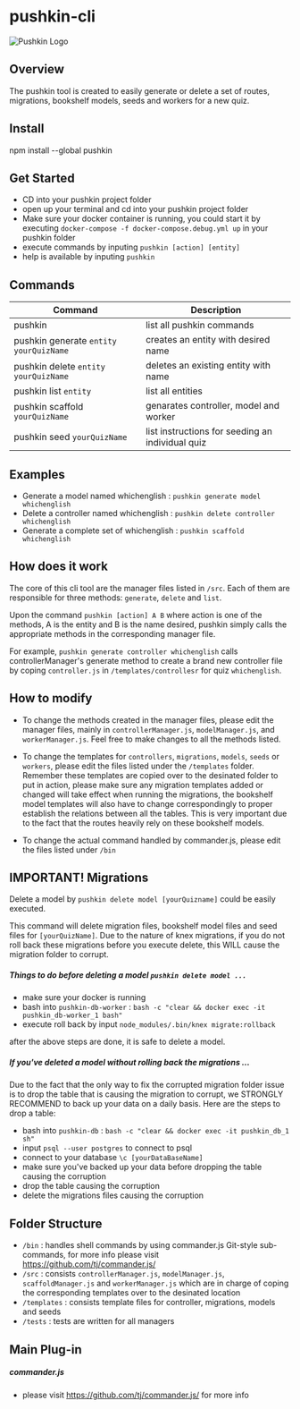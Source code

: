 # pushkin-cli

![Pushkin Logo](http://i.imgur.com/ncRJMJ5.png)

## Overview
The pushkin tool is created to easily generate or delete a set of routes, migrations, bookshelf models, seeds and workers for a new quiz.

## Install
npm install --global pushkin

## Get Started
* CD into your pushkin project folder
* open up your terminal and cd into your pushkin project folder
* Make sure your docker container is running, you could start it by executing  `docker-compose -f docker-compose.debug.yml up` in your pushkin folder
* execute commands by inputing `pushkin [action] [entity]`
* help is available by inputing `pushkin`

## Commands
| Command | Description |
| ------ | ------ |
| pushkin | list all pushkin commands |
| pushkin generate `entity` `yourQuizName` | creates an entity with desired name |
| pushkin delete `entity` `yourQuizName` | deletes an existing entity with name |
| pushkin list `entity` | list all entities |
| pushkin scaffold `yourQuizName` | genarates controller, model and worker |
| pushkin seed `yourQuizName` | list instructions for seeding an individual quiz |

## Examples
* Generate a model named whichenglish : `pushkin generate model whichenglish`
* Delete a controller named whichenglish : `pushkin delete controller whichenglish`
* Generate a complete set of whichenglish : `pushkin scaffold whichenglish`

## How does it work
The core of this cli tool are the manager files listed in `/src`. Each of them are responsible for three methods: `generate`, `delete` and `list`. 

Upon the command `pushkin [action] A B` where action is one of the methods, A is the entity and B is the name desired, pushkin simply calls the appropriate methods in the corresponding manager file. 

For example, `pushkin generate controller whichenglish` calls controllerManager's generate method to create a brand new controller file by coping `controller.js` in `/templates/controllesr` for quiz `whichenglish`.

## How to modify
- To change the methods created in the manager files, please edit the manager files, mainly in `controllerManager.js`, `modelManager.js`, and `workerManager.js`. Feel free to make changes to all the methods listed.

- To change the templates for `controllers`, `migrations`, `models`, `seeds` or `workers`, please edit the files listed under the `/templates` folder. Remember these templates are copied over to the desinated folder to put in action, please make sure any migration templates added or changed will take effect when running the migrations, the bookshelf model templates will also have to change correspondingly to proper establish the relations between all the tables. This is very important due to the fact that the routes heavily rely on these bookshelf models.

- To change the actual command handled by commander.js, please edit the files listed under `/bin`

## IMPORTANT! Migrations
Delete a model by `pushkin delete model [yourQuizname]` could be easily executed. 

This command will delete migration files, bookshelf model files and seed files for `[yourQuizName]`. Due to the nature of knex migrations, if you do not roll back these migrations before you execute delete, this WILL cause the migration folder to corrupt.

##### Things to do before deleting a model `pushkin delete model ...`
* make sure your docker is running
* bash into `pushkin-db-worker` :  `bash -c "clear && docker exec -it pushkin_db-worker_1 bash"`
* execute roll back by input `node_modules/.bin/knex migrate:rollback`

after the above steps are done, it is safe to delete a model.

##### If you've deleted a model without rolling back the migrations ...
Due to the fact that the only way to fix the corrupted migration folder issue is to drop the table that is causing the migration to corrupt, we STRONGLY RECOMMEND to back up your data on a daily basis. Here are the steps to drop a table: 
- bash into `pushkin-db` : `bash -c "clear && docker exec -it pushkin_db_1 sh"`
- input `psql --user postgres` to connect to psql
- connect to your database `\c [yourDataBaseName]`
- make sure you've backed up your data before dropping the table causing the corruption
- drop the table causing the corruption
- delete the migrations files causing the corruption

## Folder Structure
- `/bin` : handles shell commands by using commander.js Git-style sub-commands, for more info please visit https://github.com/tj/commander.js/
- `/src` : consists `controllerManager.js`, `modelManager.js`, `scaffoldManager.js` and `workerManager.js` which are in charge of coping the corresponding templates over to the desinated location
- `/templates` : consists template files for controller, migrations, models and seeds
- `/tests` : tests are written for all managers

## Main Plug-in
##### commander.js
- please visit https://github.com/tj/commander.js/ for more info
